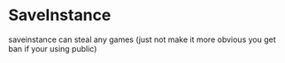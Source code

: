 # SaveInstance
saveinstance can steal any games (just not make it more obvious you get ban if your using public)
